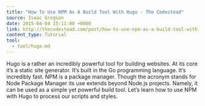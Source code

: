 ```yaml
---
title: "How To Use NPM As A Build Tool With Hugo - The Codestead"
source: Isaac Gregson 
date: 2015-04-04 15:11:00 +0000
link: http://thecodestead.com/post/how-to-use-npm-as-a-build-tool-with-hugo/
content_type: Tutorial
tool:
  - tool/hugo.md
---
```

Hugo is a rather an incredibly powerful tool for building websites. At its core it’s a static site generator. It’s built in the Go programming language. It’s incredibly fast. NPM is a package manager. Though the acronym stands for Node Package Manager its use extends beyond Node.js projects. Namely, it can be used as a simple yet powerful build tool. Let’s learn how to use NPM with Hugo to process our scripts and styles.





